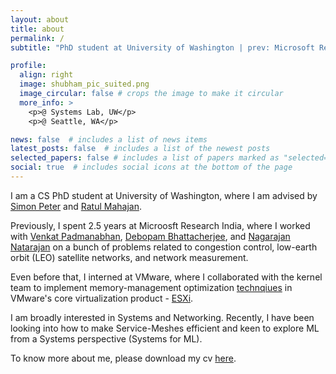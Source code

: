 ```yaml
---
layout: about
title: about
permalink: /
subtitle: "PhD student at University of Washington | prev: Microsoft Research India"

profile:
  align: right
  image: shubham_pic_suited.png
  image_circular: false # crops the image to make it circular
  more_info: >
    <p>@ Systems Lab, UW</p>
    <p>@ Seattle, WA</p>

news: false  # includes a list of news items
latest_posts: false  # includes a list of the newest posts
selected_papers: false # includes a list of papers marked as "selected={true}"
social: true  # includes social icons at the bottom of the page
---
```


I am a CS PhD student at University of Washington, where I am advised by [Simon Peter](https://homes.cs.washington.edu/~simpeter/) and [Ratul Mahajan](https://ratul.org). 

Previously, I spent 2.5 years at Microosft Research India, where I worked with [Venkat Padmanabhan](https://www.microsoft.com/en-us/research/people/padmanab/), [Debopam Bhattacherjee](https://bdebopam.github.io), and [Nagarajan Natarajan](https://www.microsoft.com/en-us/research/people/nagarajn/) on a bunch of problems related to congestion control, low-earth orbit (LEO) satellite networks, and network measurement. 

Even before that, I interned at VMware, where I collaborated with the kernel team to implement memory-management optimization [technqiues](https://research.vmware.com/projects/mitosis-transparently-self-replicating-page-tables) in VMware's core virtualization product - [ESXi](https://www.vmware.com/products/esxi-and-esx.html).

I am broadly interested in Systems and Networking. Recently, I have been looking into how to make Service-Meshes efficient and keen to explore ML from a Systems perspective (Systems for ML).

To know more about me, please download my cv [here](http://sbhtwr.github.io/assets/pdf/shubham_tiwari_cv.pdf). 
